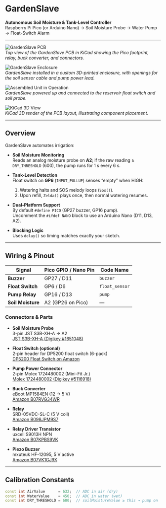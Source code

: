 # GardenSlave

**Autonomous Soil Moisture & Tank-Level Controller**  
Raspberry Pi Pico (or Arduino Nano) → Soil Moisture Probe → Water Pump → Float-Switch Alarm

---

![GardenSlave PCB](https://github.com/user-attachments/assets/807e94d5-aabe-4f0c-85b5-37407a0cc3f2)  
*Top view of the GardenSlave PCB in KiCad showing the Pico footprint, relay, buck converter, and connectors.*

![GardenSlave Enclosure](https://github.com/user-attachments/assets/d1894482-3f5e-43a2-b8ec-4f3f3e52a7fc)  
*GardenSlave installed in a custom 3D-printed enclosure, with openings for the soil sensor cable and pump power lead.*

![Assembled Unit in Operation](https://github.com/user-attachments/assets/39d3a17f-0748-4503-b9fb-3a0773ff0711)  
*GardenSlave powered up and connected to the reservoir float switch and soil probe.*

![KiCad 3D View](https://github.com/user-attachments/assets/962257ac-9c27-4b5b-bc6f-b8512ae104a8)  
*KiCad 3D render of the PCB layout, illustrating component placement.*

---

## Overview

GardenSlave automates irrigation:

- **Soil Moisture Monitoring**  
  Reads an analog moisture probe on **A2**; if the raw reading ≥ `DRY_THRESHOLD` (600), the pump runs for 1 s every 6 s.

- **Tank-Level Detection**  
  Float switch on **GP6** (`INPUT_PULLUP`) senses “empty” when HIGH:  
  1. Watering halts and SOS melody loops (`Sos()`).  
  2. Upon refill, `Zelda()` plays once, then normal watering resumes.

- **Dual-Platform Support**  
  By default `#define PICO` (GP27 buzzer, GP16 pump).  
  Uncomment the `#ifdef NANO` block to use an Arduino Nano (D11, D13, A2).

- **Blocking Logic**  
  Uses `delay()` so timing matches exactly your sketch.

---

## Wiring & Pinout

| Signal           | Pico GPIO / Nano Pin | Code Name        |
| ---------------- | -------------------- | ---------------- |
| **Buzzer**       | GP27 / D11           | `buzzer`         |
| **Float Switch** | GP6 / D6             | `float_sensor`   |
| **Pump Relay**   | GP16 / D13           | `pump`           |
| **Soil Moisture**| A2 (GP26 on Pico)    | —                |

### Connectors & Parts

- **Soil Moisture Probe**  
  3-pin JST S3B-XH-A → A2  
  [JST S3B-XH-A (Digikey #1651048)](https://www.digikey.com/en/products/detail/jst-sales-america-inc/S3B-XH-A/1651048)

- **Float Switch (optional)**  
  2-pin header for DP5200 float switch (6-pack)  
  [DP5200 Float Switch on Amazon](https://www.amazon.com/dp/B072QCHQ2P)

- **Pump Power Connector**  
  2-pin Molex 1724480002 (Mini-Fit Jr.)  
  [Molex 1724480002 (Digikey #5116918)](https://www.digikey.com/en/products/detail/molex/1724480002/5116918)

- **Buck Converter**  
  eBoot MP1584EN (12 → 5 V)  
  [Amazon B07RVG34WR](https://www.amazon.com/dp/B07RVG34WR?ref_=ppx_hzsearch_conn_dt_b_fed_asin_title_1&th=1)

- **Relay**  
  SRD-05VDC-SL-C (5 V coil)  
  [Amazon B098JPM9S7](https://www.amazon.com/dp/B098JPM9S7?ref_=ppx_hzsearch_conn_dt_b_fed_asin_title_2&th=1)

- **Relay Driver Transistor**  
  uxcell S9013H NPN  
  [Amazon B07KPBS9VK](https://www.amazon.com/dp/B07KPBS9VK?ref_=ppx_hzsearch_a_conn_dt_b_pd_1)

- **Piezo Buzzer**  
  mxuteuk HF-12095, 5 V active  
  [Amazon B07VK1GJ9X](https://www.amazon.com/dp/B07VK1GJ9X?ref_=ppx_hzsearch_conn_dt_b_fed_asin_title_1)

---

## Calibration Constants

```cpp
const int AirValue      = 632;  // ADC in air (dry)
const int WaterValue    = 450;  // ADC in water (wet)
const int DRY_THRESHOLD = 600;  // soilMoistureValue ≥ this → pump on
